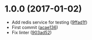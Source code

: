 <a name="1.0.0"></a>
# 1.0.0 (2017-01-02)

* Add redis service for testing ([9ffad1f](https://github.com/kikobeats/redis-diff/commit/9ffad1f))
* First commit ([acae136](https://github.com/kikobeats/redis-diff/commit/acae136))
* Fix linter ([903ad52](https://github.com/kikobeats/redis-diff/commit/903ad52))



